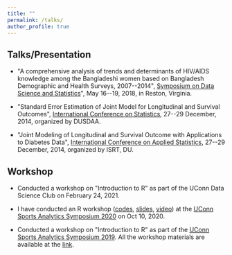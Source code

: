 ```yaml
---
title: ""
permalink: /talks/
author_profile: true
---
```


## Talks/Presentation
* "A comprehensive analysis of trends and determinants of HIV/AIDS knowledge among the Bangladeshi women based on Bangladesh Demographic and Health Surveys, 2007--2014", [Symposium on Data Science and Statistics](https://ww2.amstat.org/meetings/sdss/2018/)", May 16--19, 2018, in Reston, Virginia. 

* "Standard Error Estimation of Joint Model for Longitudinal and Survival Outcomes", [International Conference on Statistics](https://sites.google.com/site/dusdaa10/conference2015/sponsors/youngaward), 27--29 December, 2014, organized by DUSDAA.

* "Joint Modeling of Longitudinal and Survival Outcome with Applications to Diabetes Data", [International Conference on Applied Statistics](http://sites.isrt.ac.bd/icas2014/), 27--29 December, 2014, organized by ISRT, DU.

## Workshop 
* Conducted a workshop on "Introduction to R" as part of the UConn Data Science Club on February 24, 2021.

* I have conducted an R workshop ([codes](https://github.com/mdtuhinsheikh/introR_ucsas2020), [slides](https://mdtuhinsheikh.github.io/introR_ucsas2020/#1), [video](https://uconn-cmr.webex.com/recordingservice/sites/uconn-cmr/recording/3e88f57314344e8db379fb744ab42cb1/playback)) at the [UConn Sports Analytics Symposium 2020](https://statds.org/events/ucsas2020/workshops.html) on Oct 10, 2020.

* Conducted a workshop on "Introduction to R" as part of the [UConn Sports Analytics Symposium 2019](https://statds.org/events/ucsas2019/). All the workshop materials are available at the [link](https://github.com/mdtuhinsheikh/introR_ucsas2019).



